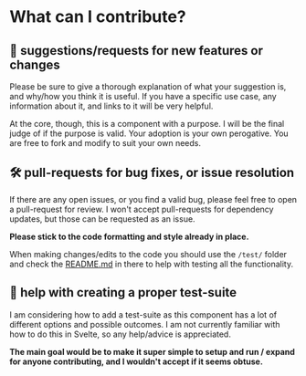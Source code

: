 
# What can I contribute?

## 🌟 suggestions/requests for new features or changes

Please be sure to give a thorough explanation of what your suggestion is, and why/how you think it is useful. If you have a specific use case, any information about it, and links to it will be very helpful.

At the core, though, this is a component with a purpose. I will be the final judge of if the purpose is valid. Your adoption is your own perogative. You are free to fork and modify to suit your own needs.

## 🛠 pull-requests for bug fixes, or issue resolution

If there are any open issues, or you find a valid bug, please feel free to open a pull-request for review. I won't accept pull-requests for dependency updates, but those can be requested as an issue.

**Please stick to the code formatting and style already in place.**

When making changes/edits to the code you should use the `/test/` folder and check the [README.md](test/README.md) in there to help with testing all the functionality.

## 🧪 help with creating a proper test-suite

I am considering how to add a test-suite as this component has a lot of different options and possible outcomes. I am not currently familiar with how to do this in Svelte, so any help/advice is appreciated. 

**The main goal would be to make it super simple to setup and run / expand for anyone contributing, and I wouldn't accept if it seems obtuse.**
